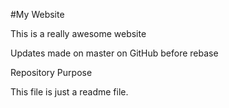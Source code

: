 #My Website

This is a really awesome website

Updates made on master on GitHub before rebase

 Repository Purpose

This file is just a readme file.

